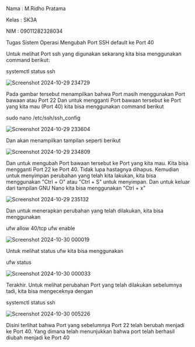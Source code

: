 Nama  : M.Ridho Pratama

Kelas  : SK3A

NIM    : 09011282328034

Tugas Sistem Operasi Mengubah Port SSH default ke Port 40



Untuk melihat Port ssh yang digunakan sekarang kita bisa menggunakan command berikut:

systemctl status ssh

![Screenshot 2024-10-29 234729](https://github.com/user-attachments/assets/6f7c25bc-76a3-43c6-86d1-f52fd7560220)

Pada gambar tersebut menampilkan bahwa Port masih menggunakan Port bawaan atau Port 22 
Dan untuk mengganti Port bawaan tersebut ke Port yang kita mau (Port 40) kita bisa menggunakan command berikut

sudo nano /etc/ssh/ssh_config

![Screenshot 2024-10-29 233604](https://github.com/user-attachments/assets/627403d4-d1d3-4915-b38a-bd0f87995f27)

Dan akan menampilkan tampilan seperti berikut

![Screenshot 2024-10-29 234809](https://github.com/user-attachments/assets/a097db33-3b78-4312-9c88-41f86a2386b5)

Dan untuk mengubah Port bawaan tersebut ke Port yang kita mau. Kita bisa mengganti Port 22 ke Port 40. Tidak lupa hastagnya dihapus. Kemudian untuk menyimpan perubahan yang telah kita lakukan, kita bisa menggunakan "Ctrl + O" atau "Ctrl + S" untuk menyimpan. Dan untuk keluar dari tampilan GNU Nano kita bisa menggunakan "Ctrl + x" 

![Screenshot 2024-10-29 235132](https://github.com/user-attachments/assets/d945364f-57f9-4aed-b9d5-fb14272f28d5)

Dan untuk menerapkan perubahan yang telah dilakukan, kita bisa menggunakan

ufw allow 40/tcp
ufw enable

![Screenshot 2024-10-30 000019](https://github.com/user-attachments/assets/2cb46349-872d-4adb-b48a-861615f75d13)

Untuk melihat status ufw kita bisa menggunakan

ufw status

![Screenshot 2024-10-30 000033](https://github.com/user-attachments/assets/1c6a2737-f644-47c2-b292-e24385607d08)

Terakhir. Untuk melihat perubahan Port yang telah dilakukan sebelumnya tadi, kita bisa mengeceknya dengan 

systemctl status ssh

![Screenshot 2024-10-30 005226](https://github.com/user-attachments/assets/5d2e54a0-682f-4019-9857-6f6c58ca3b6d)

Disini terlihat bahwa Port yang sebelumnya Port 22 telah berubah menjadi ke Port 40. Yang dimana telah menunjukkan bahwa port telah berhasil diubah menjadi ke Port 40

